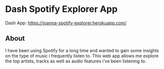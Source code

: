 # Dash Spotify Explorer App
Dash App: https://joanna-spotify-explorer.herokuapp.com/

## About
I have been using Spotify for a long time and wanted to gain some insights on the type of music i frequently listen to. 
This web app allows me explore the top artists, tracks as well as audio features i've been listening to.


